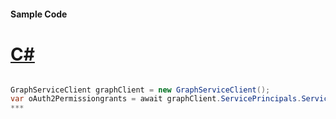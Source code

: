 #### Sample Code
# [C#](#tab/c-sharp)

```C#

GraphServiceClient graphClient = new GraphServiceClient();
var oAuth2Permissiongrants = await graphClient.ServicePrincipals.ServicePrincipals.OAuth2Permissiongrants.Request().GetAsync();
*** 

```